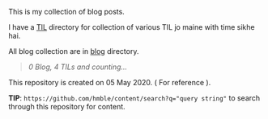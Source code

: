This is my collection of blog posts. 

I have a [TIL](TIL/) directory for collection of various TIL jo maine with time
sikhe hai. 

All blog collection are in [blog](blog) directory.

> _0 Blog, 4 TILs and counting..._

This repository is created on 05 May 2020. ( For reference ).

**TIP**: `https://github.com/hmble/content/search?q="query string"` to search through this repository for content.



